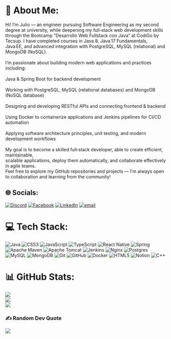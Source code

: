 # 💫 About Me:
Hi! I’m Julio — an engineer pursuing Software Engineering as my second degree at university, while deepening my full‑stack web development skills through the Bootcamp “Desarrollo Web Fullstack con Java” at CodiGo by Tecsup. I have completed courses in Java 8, Java 17 Fundamentals, Java EE, and advanced integration with PostgreSQL, MySQL (relational) and MongoDB (NoSQL).<br><br>I’m passionate about building modern web applications and practices including:<br><br>Java & Spring Boot for backend development<br><br>Working with PostgreSQL, MySQL (relational databases) and MongoDB (NoSQL database)<br><br>Designing and developing RESTful APIs and connecting frontend & backend<br><br>Using Docker to containerize applications and Jenkins pipelines for CI/CD automation<br><br>Applying software architecture principles, unit testing, and modern development workflows<br><br>My goal is to become a skilled full‑stack developer, able to create efficient, maintainable, <br>scalable applications, deploy them automatically, and collaborate effectively in agile teams. <br>Feel free to explore my GitHub repositories and projects — I’m always open to collaboration and learning from the community!


## 🌐 Socials:
[![Discord](https://img.shields.io/badge/Discord-%237289DA.svg?logo=discord&logoColor=white)](https://discord.gg/https://discord.com/users/1400944734968479916) [![Facebook](https://img.shields.io/badge/Facebook-%231877F2.svg?logo=Facebook&logoColor=white)](https://facebook.com/https://www.facebook.com/JulioCMOCA) [![LinkedIn](https://img.shields.io/badge/LinkedIn-%230077B5.svg?logo=linkedin&logoColor=white)](https://linkedin.com/in/https://www.linkedin.com/in/julio-c%C3%A9sar-molina-cabezas-a81790118/) [![email](https://img.shields.io/badge/Email-D14836?logo=gmail&logoColor=white)](mailto:juliocesarmolinacabezas@gmail.com) 

# 💻 Tech Stack:
![Java](https://img.shields.io/badge/java-%23ED8B00.svg?style=flat-square&logo=openjdk&logoColor=white) ![CSS3](https://img.shields.io/badge/css3-%231572B6.svg?style=flat-square&logo=css3&logoColor=white) ![JavaScript](https://img.shields.io/badge/javascript-%23323330.svg?style=flat-square&logo=javascript&logoColor=%23F7DF1E) ![TypeScript](https://img.shields.io/badge/typescript-%23007ACC.svg?style=flat-square&logo=typescript&logoColor=white) ![React Native](https://img.shields.io/badge/react_native-%2320232a.svg?style=flat-square&logo=react&logoColor=%2361DAFB) ![Spring](https://img.shields.io/badge/spring-%236DB33F.svg?style=flat-square&logo=spring&logoColor=white) ![Apache Maven](https://img.shields.io/badge/Apache%20Maven-C71A36?style=flat-square&logo=Apache%20Maven&logoColor=white) ![Apache Tomcat](https://img.shields.io/badge/apache%20tomcat-%23F8DC75.svg?style=flat-square&logo=apache-tomcat&logoColor=black) ![Jenkins](https://img.shields.io/badge/jenkins-%232C5263.svg?style=flat-square&logo=jenkins&logoColor=white) ![Nginx](https://img.shields.io/badge/nginx-%23009639.svg?style=flat-square&logo=nginx&logoColor=white) ![Postgres](https://img.shields.io/badge/postgres-%23316192.svg?style=flat-square&logo=postgresql&logoColor=white) ![MySQL](https://img.shields.io/badge/mysql-4479A1.svg?style=flat-square&logo=mysql&logoColor=white) ![MongoDB](https://img.shields.io/badge/MongoDB-%234ea94b.svg?style=flat-square&logo=mongodb&logoColor=white) ![Git](https://img.shields.io/badge/git-%23F05033.svg?style=flat-square&logo=git&logoColor=white) ![GitHub](https://img.shields.io/badge/github-%23121011.svg?style=flat-square&logo=github&logoColor=white) ![Docker](https://img.shields.io/badge/docker-%230db7ed.svg?style=flat-square&logo=docker&logoColor=white) ![HTML5](https://img.shields.io/badge/html5-%23E34F26.svg?style=flat-square&logo=html5&logoColor=white) ![Notion](https://img.shields.io/badge/Notion-%23000000.svg?style=flat-square&logo=notion&logoColor=white) ![C++](https://img.shields.io/badge/c++-%2300599C.svg?style=flat-square&logo=c%2B%2B&logoColor=white)
# 📊 GitHub Stats:
![](https://github-readme-stats.vercel.app/api?username=JULIOMOLINA1&theme=blue-green&hide_border=false&include_all_commits=false&count_private=false)<br/>
![](https://nirzak-streak-stats.vercel.app/?user=JULIOMOLINA1&theme=blue-green&hide_border=false)<br/>
![](https://github-readme-stats.vercel.app/api/top-langs/?username=JULIOMOLINA1&theme=blue-green&hide_border=false&include_all_commits=false&count_private=false&layout=compact)

### ✍️ Random Dev Quote
![](https://quotes-github-readme.vercel.app/api?type=horizontal&theme=dark)

<!-- Proudly created with GPRM ( https://gprm.itsvg.in ) -->
